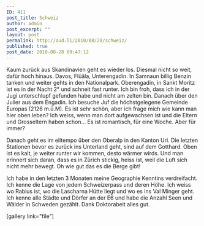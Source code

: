 ```yaml
---
ID: 411
post_title: Schweiz
author: admin
post_excerpt: ""
layout: post
permalink: http://aud.li/2010/08/28/schweiz/
published: true
post_date: 2010-08-28 09:47:12
---
```

Kaum zurück aus Skandinavien geht es wieder los. Diesmal nicht so weit, dafür hoch hinaus. Davos, Flüäla, Unterengadin. In Samnaun billig Benzin tanken und weiter gehts in den Nationalpark. Oberengadin, in Sankt Moritz ist es in der Nacht 2° und schneit fast runter. Ich bin froh, dass ich in der Jugi unterschlupf gefunden habe und nicht am zelten bin. Danach über den Julier aus dem Engadin. Ich besuche Juf die höchstgelegene Gemeinde Europas (2126 m.ü.M). Es ist sehr schön, aber ich frage mich wie kann man hier oben leben? Ich weiss, wenn man dort aufgewachsen ist und die Eltern und Grosseltern haben schon... Es ist romantisch, für eine Woche. Aber für immer?

Danach geht es im eiltempo über den Oberalp in den Kanton Uri. Die letzten Stationen bevor es zurück ins Unterland geht, sind auf dem Gotthard. Oben ist es kalt, je weiter runter wir kommen, desto wärmer wirds. Und man erinnert sich daran, dass es in Zürich stickig, heiss ist, weil die Luft sich nicht mehr bewegt. Oh wie gut das es die Berge gibt!

Ich habe in den letzten 3 Monaten meine Geographie Kenntins verdreifacht. Ich kenne die Lage von jedem Schweizerpass und deren Höhe. Ich weiss wo Rabius ist, wo die Lascharna Hütte liegt und wo es ins Val Minger geht. Ich kenne alle Städte und Dörfer an der E6 und habe die Anzahl Seen und Wälder in Schweden gezählt. Dank Doktorabeit alles gut.

[gallery link="file"]